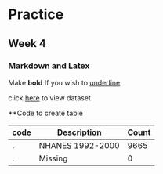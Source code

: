 # Practice 
## Week 4
### Markdown and Latex

Make **bold**
If you wish to <u>underline</u>


click [here](https://raw.githubusercontent.com/jhustata/livre/main/transplants.txt) to view dataset


**Code to create table

|code| Description| Count|
|--|--|--|
|.|NHANES 1992-2000| 9665|
| .| Missing|0|


